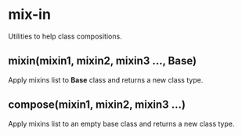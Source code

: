 # mix-in

Utilities to help class compositions.

## mixin(mixin1, mixin2, mixin3 ..., Base)

Apply mixins list to **Base** class and returns a new class type.

## compose(mixin1, mixin2, mixin3 ...)

Apply mixins list to an empty base class and returns a new class type.
